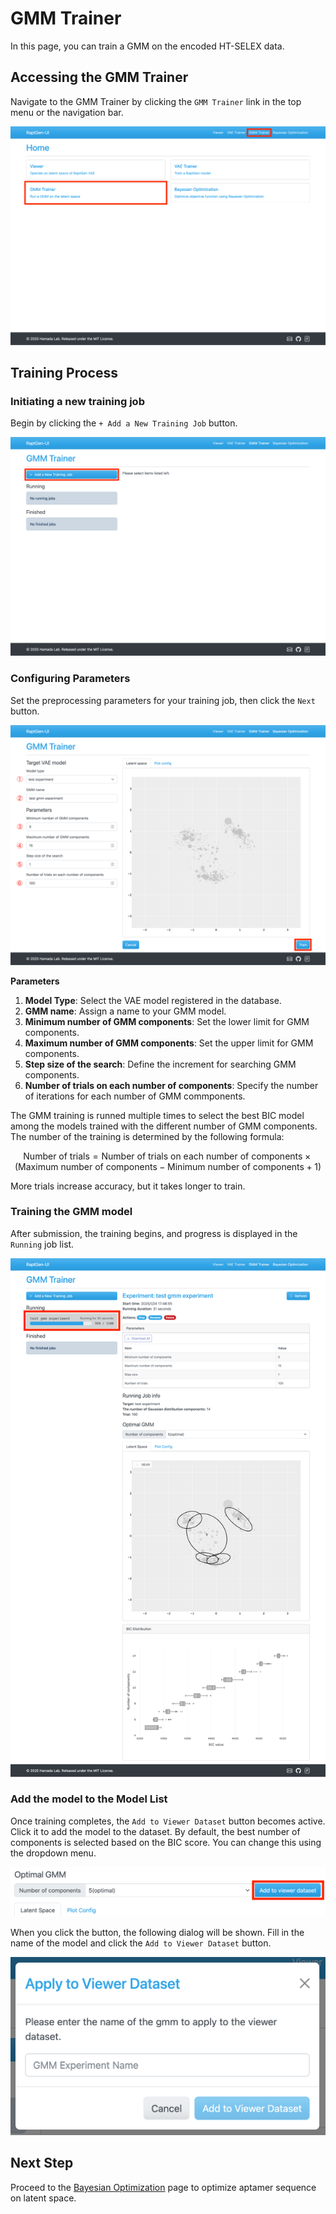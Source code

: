 # GMM Trainer

In this page, you can train a GMM on the encoded HT-SELEX data.

## Accessing the GMM Trainer

Navigate to the GMM Trainer by clicking the `GMM Trainer` link in the top menu or the navigation bar.

![Accessing the GMM Trainer page](../assets/images/gmm-trainer/access.png)

## Training Process

### Initiating a new training job

Begin by clicking the `+ Add a New Training Job` button.

![Location of the button for adding training job for GMM](../assets/images/gmm-trainer/add-button.png)

### Configuring Parameters

Set the preprocessing parameters for your training job, then click the `Next` button.

![Parameters for GMM training](../assets/images/gmm-trainer/parameters.png)

**Parameters**

1. **Model Type**: Select the VAE model registered in the database.
2. **GMM name**: Assign a name to your GMM model.
3. **Minimum number of GMM components**: Set the lower limit for GMM components.
4. **Maximum number of GMM components**: Set the upper limit for GMM components.
5. **Step size of the search**: Define the increment for searching GMM components.
6. **Number of trials on each number of components**: Specify the number of iterations for each number of GMM commponents.

The GMM training is runned multiple times to select the best BIC model among the models trained with the different number of GMM components. The number of the training is determined by the following formula:

$$
\text{Number of trials} = \text{Number of trials on each number of components} \times (\text{Maximum number of components} - \text{Minimum number of components} + 1)
$$

More trials increase accuracy, but it takes longer to train.

### Training the GMM model

After submission, the training begins, and progress is displayed in the `Running` job list.

![Location of GMM training job information](../assets/images/gmm-trainer/main-page-in-training.png)

### Add the model to the Model List

Once training completes, the `Add to Viewer Dataset` button becomes active. Click it to add the model to the dataset.
By default, the best number of components is selected based on the BIC score. You can change this using the dropdown menu.

![Adding successful GMM training job to the database](../assets/images/gmm-trainer/add-to-viewer-dataset-button.png)

When you click the button, the following dialog will be shown.
Fill in the name of the model and click the `Add to Viewer Dataset` button.

![Modal for adding job to the dataset](../assets/images/gmm-trainer/add-to-viewer-dataset-modal.png)

## Next Step

Proceed to the [Bayesian Optimization](bayesian-optimization.md) page to optimize aptamer sequence on latent space.

